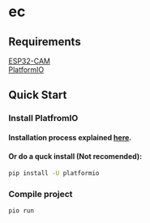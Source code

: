 # ec

## Requirements
[ESP32-CAM](https://www.amazon.com/Stemedu-Authentic-Ai-Thinker-ESP32-CAM-Bluetooth/dp/B0836NNV9C)  
[PlatformIO](https://platformio.org/) 

## Quick Start
### Install PlatfromIO
#### Installation process explained [here](https://docs.platformio.org/en/latest/core/installation.html).  

#### Or do a quck install (Not recomended):
```bash
pip install -U platformio
```

### Compile project
```bash
pio run
```

